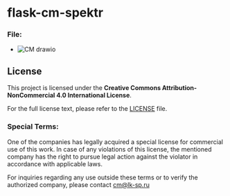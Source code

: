 # flask-cm-spektr

### File:
- ![CM drawio](https://github.com/user-attachments/assets/9b096eb6-1bc2-4e68-9f71-f0ab865b1842)


## License  
This project is licensed under the **Creative Commons Attribution-NonCommercial 4.0 International License**.  

For the full license text, please refer to the [LICENSE](./LICENSE) file.

### Special Terms:
One of the companies has legally acquired a special license for commercial use of this work. In case of any violations of this license, the mentioned company has the right to pursue legal action against the violator in accordance with applicable laws.  

For inquiries regarding any use outside these terms or to verify the authorized company, please contact cm@lk-sp.ru  
